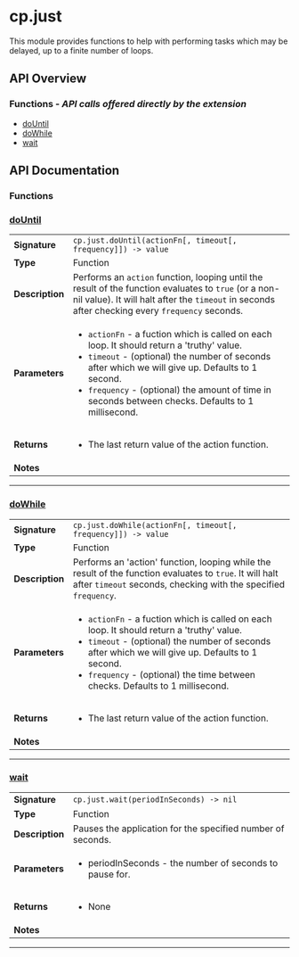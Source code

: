 # cp.just

This module provides functions to help with performing tasks which may be
delayed, up to a finite number of loops.

## API Overview
### **Functions** - _API calls offered directly by the extension_
 * [doUntil](#dountil)
 * [doWhile](#dowhile)
 * [wait](#wait)


## API Documentation

### Functions


### [doUntil](#dountil)

|                                             |                                                                                     |
| --------------------------------------------|-------------------------------------------------------------------------------------|
| **Signature**                               | `cp.just.doUntil(actionFn[, timeout[, frequency]]) -> value`                                                                    |
| **Type**                                    | Function                                                                     |
| **Description**                             | Performs an `action` function, looping until the result of the function evaluates to `true` (or a non-nil value). It will halt after the `timeout` in seconds after checking every `frequency` seconds.                                                                     |
| **Parameters**                              | <ul><li>`actionFn`	- a fuction which is called on each loop. It should return a 'truthy' value.</li><li>`timeout`	- (optional) the number of seconds after which we will give up. Defaults to 1 second.</li><li>`frequency`	- (optional) the amount of time in seconds between checks. Defaults to 1 millisecond.</li></ul> |
| **Returns**                                 | <ul><li>The last return value of the action function.</li></ul>          |
| **Notes**                                   | <ul></ul>                |

---

### [doWhile](#dowhile)

|                                             |                                                                                     |
| --------------------------------------------|-------------------------------------------------------------------------------------|
| **Signature**                               | `cp.just.doWhile(actionFn[, timeout[, frequency]]) -> value`                                                                    |
| **Type**                                    | Function                                                                     |
| **Description**                             | Performs an 'action' function, looping while the result of the function evaluates to `true`. It will halt after `timeout` seconds, checking with the specified `frequency`.                                                                     |
| **Parameters**                              | <ul><li>`actionFn`	- a fuction which is called on each loop. It should return a 'truthy' value.</li><li>`timeout`	- (optional) the number of seconds after which we will give up. Defaults to 1 second.</li><li>`frequency`	- (optional) the time between checks. Defaults to 1 millisecond.</li></ul> |
| **Returns**                                 | <ul><li>The last return value of the action function.</li></ul>          |
| **Notes**                                   | <ul></ul>                |

---

### [wait](#wait)

|                                             |                                                                                     |
| --------------------------------------------|-------------------------------------------------------------------------------------|
| **Signature**                               | `cp.just.wait(periodInSeconds) -> nil`                                                                    |
| **Type**                                    | Function                                                                     |
| **Description**                             | Pauses the application for the specified number of seconds.                                                                     |
| **Parameters**                              | <ul><li>periodInSeconds - the number of seconds to pause for.</li></ul> |
| **Returns**                                 | <ul><li>None</li></ul>          |
| **Notes**                                   | <ul></ul>                |

---

